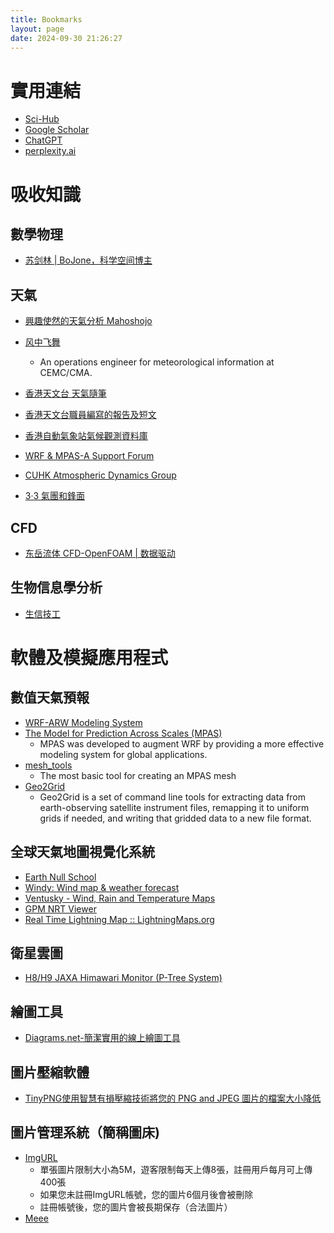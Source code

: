 ```yaml
---
title: Bookmarks
layout: page
date: 2024-09-30 21:26:27
---
```


<div class="markdown-body">

# 實用連結

- [Sci-Hub](https://sci-hub.se/)
- [Google Scholar](https://scholar.google.com/)
- [ChatGPT](https://chatgpt.com/)
- [perplexity.ai](https://www.perplexity.ai/?login-source=oneTapHome)

# 吸收知識

## 數學物理

- [苏剑林 | BoJone，科学空间博主](https://spaces.ac.cn/)

## 天氣

- [興趣使然的天氣分析 Mahoshojo](https://www.pixnet.net/pcard/Mahoshojo?utm_source=PIXNET&utm_medium=post_card&utm_term&utm_content=359914739)
- [风中飞舞](https://blog.perillaroc.wang/)
  - An operations engineer for meteorological information at CEMC/CMA.
- [香港天文台 天氣隨筆](https://www.hko.gov.hk/tc/forecaster_blog/index.htm)
- [香港天文台職員編寫的報告及短文](https://www.hko.gov.hk/tc/publica/pubpaper.htm)
- [香港自動氣象站氣候觀測資料庫](https://i-lens.hk/hkweather/)
- [WRF & MPAS-A Support Forum](https://forum.mmm.ucar.edu/)
- [CUHK Atmospheric Dynamics Group](https://atmosphericdynamicsgroup.github.io/)

- [3‧3 氣團和鋒面](https://www.openclass.chc.edu.tw/storage/53/112/%E8%AA%B2%E7%A8%8B%E8%B3%87%E6%96%99.pdf/4C3VihbySO8GtN9cW21cTbki5D2cQnaVqPRQgaM6.pdf#page=0.00)

## CFD

- [东岳流体 CFD-OpenFOAM | 数据驱动](http://www.dyfluid.com/)

## 生物信息學分析

- [生信技工](https://yanzhongsino.github.io/about/)

# 軟體及模擬應用程式

## 數值天氣預報

- [WRF-ARW Modeling System](https://github.com/wrf-model/WRF)
- [The Model for Prediction Across Scales (MPAS)](https://mpas-dev.github.io/)
  - MPAS was developed to augment WRF by providing a more effective modeling system for global applications. 
- [mesh_tools](https://mpas-dev.github.io/MPAS-Tools/stable/mesh_creation.html)
  - The most basic tool for creating an MPAS mesh
- [Geo2Grid](https://www.ssec.wisc.edu/software/geo2grid/)
  - Geo2Grid is a set of command line tools for extracting data from earth-observing satellite instrument files, remapping it to uniform grids if needed, and writing that gridded data to a new file format.

## 全球天氣地圖視覺化系統

- [Earth Null School](https://earth.nullschool.net/)
- [Windy: Wind map & weather forecast](https://www.windy.com/?21.997,79.001,5)
- [Ventusky - Wind, Rain and Temperature Maps](https://www.ventusky.com/?p=48;-107;2&l=temperature-2m&t=20240813/1800&m=gfs)
- [GPM NRT Viewer](https://storm.pps.eosdis.nasa.gov/storm/cesium/GPMNRTView.html)
- [Real Time Lightning Map :: LightningMaps.org](https://www.lightningmaps.org/#m=oss;t=3;s=0;o=0;b=;ts=0;y=22.6165;x=114.2315;z=9;d=2;dl=2;dc=0;)

## 衛星雲圖

- [H8/H9 JAXA Himawari Monitor (P-Tree System)](https://www.eorc.jaxa.jp/ptree/index.html)

## 繪圖工具

- [Diagrams.net-簡潔實用的線上繪圖工具](https://app.diagrams.net/)

## 圖片壓縮軟體

- [TinyPNG使用智慧有損壓縮技術將您的 PNG and JPEG 圖片的檔案大小降低](https://tinypng.com/cn/)

## 圖片管理系統（簡稱圖床)

- [ImgURL](https://imgur.com/)
  - 單張圖片限制大小為5M，遊客限制每天上傳8張，註冊用戶每月可上傳400張
  - 如果您未註冊ImgURL帳號，您的圖片6個月後會被刪除
  - 註冊帳號後，您的圖片會被長期保存（合法圖片）
- [Meee](https://meee.com.tw/)

</div>
